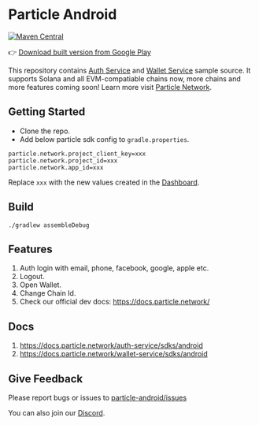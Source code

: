 # Particle Android

[![Maven Central](https://maven-badges.herokuapp.com/maven-central/network.particle/auth-service/badge.svg?style=flat)](https://search.maven.org/search?q=g:network.particle)

👉 [Download built version from Google Play](https://play.google.com/store/apps/details?id=network.particle.auth)

This repository contains [Auth Service](https://docs.particle.network/auth-service/introduction) and [Wallet Service](https://docs.particle.network/wallet-service/introduction) sample source. It supports Solana and all EVM-compatiable chains now, more chains and more features coming soon! Learn more visit [Particle Network](https://docs.particle.network/).

## Getting Started

* Clone the repo.
* Add below particle sdk config to `gradle.properties`.   

```
particle.network.project_client_key=xxx
particle.network.project_id=xxx
particle.network.app_id=xxx
```

  Replace `xxx` with the new values created in the [Dashboard](https://dashboard.particle.network/#/login).

## Build

```
./gradlew assembleDebug
```

## Features

1. Auth login with email, phone, facebook, google, apple etc.
2. Logout.
3. Open Wallet.
4. Change Chain Id.
5. Check our official dev docs: https://docs.particle.network/

## Docs

1. https://docs.particle.network/auth-service/sdks/android
2. https://docs.particle.network/wallet-service/sdks/android

## Give Feedback

Please report bugs or issues to [particle-android/issues](https://github.com/Particle-Network/particle-android/issues)

You can also join our [Discord](https://discord.gg/2y44qr6CR2).
